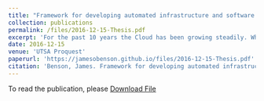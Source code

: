 ```yaml
---
title: "Framework for developing automated infrastructure and software deployment for domain specific research"
collection: publications
permalink: /files/2016-12-15-Thesis.pdf
excerpt: 'For the past 10 years the Cloud has been growing steadily. While the Cloud has been utilized heavily in industry, its application for research in academic settings has been limited. This underutilization is primarily due to the lack of time of scholars, lack of funding, and lack of technical expertise to set up a cloud and research platform to do analytics.'
date: 2016-12-15
venue: 'UTSA Proquest'
paperurl: 'https://jamesobenson.github.io/files/2016-12-15-Thesis.pdf'
citation: 'Benson, James. Framework for developing automated infrastructure and software deployment for domain specific research. The University of Texas at San Antonio, 2016.'
---
```


To read the publication, please <a href="files/2016-12-15-Thesis.pdf">Download File</a>
